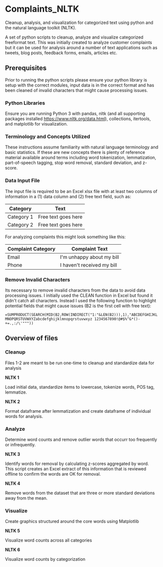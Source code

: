 # Complaints_NLTK
Cleanup, analysis, and visualization for categorized text using python and the natural language toolkit (NLTK).

A set of python scripts to cleanup, analyze and visualize categorized freeformat text. This was initially created to analyze customer complaints but it can be used for analysis around a number of text applications such as tweets, blog posts, feedback forms, emails, articles etc.

## Prerequisites
Prior to running the python scripts please ensure your python library is setup with the correct modules, input data is in the correct format and has been cleaned of invalid characters that might cause processing issues.

### Python Libraries
Ensure you are running Python 3 with pandas, nltk (and all supporting packages installed https://www.nltk.org/data.html), collections, itertools, and matplotlib for visualization.

### Terminology and Concepts Utilized
These instructions assume familiarity with natural language terminology and basic statistics. If these are new concepts there is plenty of reference material available around terms including word tokenization, lemmatization, part-of-speech tagging, stop word removal, standard deviation, and z-score. 

### Data Input File
The input file is required to be an Excel xlsx file with at least two columns of information in a (1) data column and (2) free text field, such as:

| Category  | Text |
| ------------- | ------------- |
| Category 1  | Free text goes here  |
| Category 2  | Free text goes here  |

For analyzing complaints this might look something like this:

| Complaint Category  | Complaint Text |
| ------------- | ------------- |
| Email  | I'm unhappy about my bill  |
| Phone  | I haven't received my bill  |

### Remove Invalid Characters
Its necessary to remove invalid characters from the data to avoid data processing issues. I initially used the CLEAN function in Excel but found it didn't catch all characters. Instead I used the following function to highlight potential fields that might cause issues (B2 is the first cell with free text):

`=SUMPRODUCT(SEARCH(MID(B2,ROW(INDIRECT("1:"&LEN(B2))),1),"ABCDEFGHIJKLMNOPQRSTUVWXYZabcdefghijklmnopqrstuvwxyz 1234567890!@#$%^&*()-+=.,:/\'"""))`

## Overview of files
### Cleanup

Files 1-2 are meant to be run one-time to cleanup and standardize data for analysis

**NLTK 1**

  Load initial data, standardize items to lowercase, tokenize words, POS tag, lemmatize.

**NLTK 2**

  Format dataframe after lemmatization and create dataframe of individual words for analysis.

### Analyze

  Determine word counts and remove outlier words that occurr too frequently or infrequently.

**NLTK 3**

Identify words for removal by calculating z-scores aggregated by word. This script creates an Excel extract of this information that is reviewed offline to confirm the words are OK for removal.

**NLTK 4**

Remove words from the dataset that are three or more standard deviations away from the mean.

### Visualize

Create graphics structured around the core words using Matplotlib 

**NLTK 5**

Visualize word counts across all categories

**NLTK 6**

Visualize word counts by categorization
